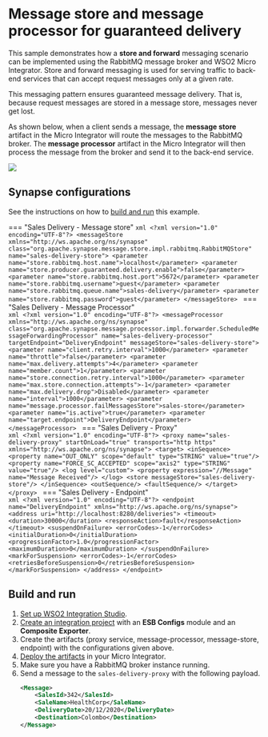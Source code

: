 # Message store and message processor for guaranteed delivery

This sample demonstrates how a <b>store and forward</b> messaging scenario can be implemented using the RabbitMQ
message broker and WSO2 Micro Integrator. Store and forward messaging is used for serving traffic to back-end services that can accept request messages only at a given rate. 

This messaging pattern ensures guaranteed message delivery. That is, because request messages are stored in a message store, messages never get lost.

As shown below, when a client sends a message, the <b>message store</b> artifact in the Micro Integrator will route the messages to the RabbitMQ broker. The <b>message processor</b> artifact in the Micro Integrator will then process the message from the broker and send it to the back-end service.

<img src="{{base_path}}/assets/img/integrate/rabbitmq/rabbitmq-store-and-forward.png"> 

## Synapse configurations

See the instructions on how to [build and run](#build-and-run) this example.

=== "Sales Delivery - Message store"
    ```xml
    <?xml version="1.0" encoding="UTF-8"?>
    <messageStore xmlns="http://ws.apache.org/ns/synapse"
                class="org.apache.synapse.message.store.impl.rabbitmq.RabbitMQStore"
                name="sales-delivery-store">
       <parameter name="store.rabbitmq.host.name">localhost</parameter>
       <parameter name="store.producer.guaranteed.delivery.enable">false</parameter>
       <parameter name="store.rabbitmq.host.port">5672</parameter>
       <parameter name="store.rabbitmq.username">guest</parameter>
       <parameter name="store.rabbitmq.queue.name">sales-delivery</parameter>
       <parameter name="store.rabbitmq.password">guest</parameter>
    </messageStore>
    ```
=== "Sales Delivery - Message Processor"    
    ```xml
    <?xml version="1.0" encoding="UTF-8"?>
    <messageProcessor xmlns="http://ws.apache.org/ns/synapse"
                    class="org.apache.synapse.message.processor.impl.forwarder.ScheduledMessageForwardingProcessor"
                    name="sales-delivery-processor"
                    targetEndpoint="DeliveryEndpoint"
                    messageStore="sales-delivery-store">
       <parameter name="client.retry.interval">1000</parameter>
       <parameter name="throttle">false</parameter>
       <parameter name="max.delivery.attempts">4</parameter>
       <parameter name="member.count">1</parameter>
       <parameter name="store.connection.retry.interval">1000</parameter>
       <parameter name="max.store.connection.attempts">-1</parameter>
       <parameter name="max.delivery.drop">Disabled</parameter>
       <parameter name="interval">1000</parameter>
       <parameter name="message.processor.failMessagesStore">sales-store</parameter>
       <parameter name="is.active">true</parameter>
       <parameter name="target.endpoint">DeliveryEndpoint</parameter>
    </messageProcessor>
    ```
=== "Sales Delivery - Proxy"    
    ```xml
    <?xml version="1.0" encoding="UTF-8"?>
    <proxy name="sales-delivery-proxy" startOnLoad="true" transports="http https" xmlns="http://ws.apache.org/ns/synapse">
        <target>
            <inSequence>
                <property name="OUT_ONLY" scope="default" type="STRING" value="true"/>
                <property name="FORCE_SC_ACCEPTED" scope="axis2" type="STRING" value="true"/>
                <log level="custom">
                    <property expression="//Message" name="Message Received"/>
                </log>
                <store messageStore="sales-delivery-store"/>
            </inSequence>
            <outSequence/>
            <faultSequence/>
        </target>
    </proxy>
    ```
=== "Sales Delivery - Endpoint"    
    ```xml
    <?xml version="1.0" encoding="UTF-8"?>
    <endpoint name="DeliveryEndpoint" xmlns="http://ws.apache.org/ns/synapse">
        <address uri="http://localhost:8280/deliveries">
            <timeout>
                <duration>30000</duration>
                <responseAction>fault</responseAction>
            </timeout>
            <suspendOnFailure>
                <errorCodes>-1</errorCodes>
                <initialDuration>0</initialDuration>
                <progressionFactor>1.0</progressionFactor>
                <maximumDuration>0</maximumDuration>
            </suspendOnFailure>
            <markForSuspension>
                <errorCodes>-1</errorCodes>
                <retriesBeforeSuspension>0</retriesBeforeSuspension>
            </markForSuspension>
        </address>
    </endpoint>
    ```

## Build and run

1. [Set up WSO2 Integration Studio]({{base_path}}/develop/installing-wso2-integration-studio).
2. [Create an integration project]({{base_path}}/develop/create-integration-project) with an <b>ESB Configs</b> module and an <b>Composite Exporter</b>.
3. Create the artifacts (proxy service, message-processor, message-store, endpoint) with the configurations given above.
4. [Deploy the artifacts]({{base_path}}/develop/deploy-artifacts) in your Micro Integrator.
5. Make sure you have a RabbitMQ broker instance running.
6. Send a message to the `sales-delivery-proxy` with the following payload.
	```xml
	<Message>
		<SalesId>342</SalesId>
		<SaleName>HealthCorp</SaleName>
		<DeliveryDate>20/12/2020</DeliveryDate>
		<Destination>Colombo</Destination>
	</Message>
	```
